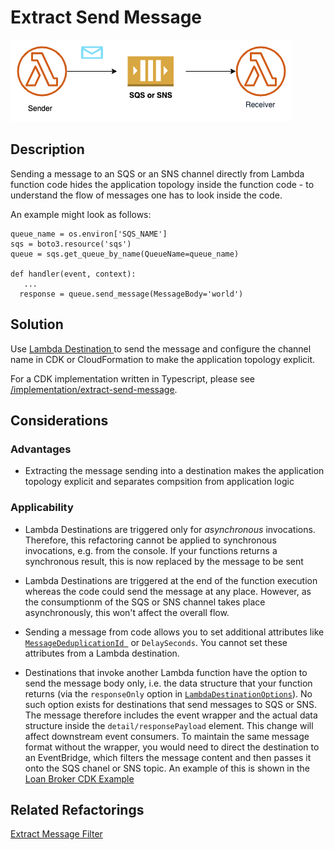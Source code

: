 # Extract Send Message 

![](images/message-send.png)

## Description

Sending a message to an SQS or an SNS channel directly from Lambda function code hides the application topology inside the function code - to understand the flow of messages one has to look inside the code.

An example might look as follows:

```
queue_name = os.environ['SQS_NAME']
sqs = boto3.resource('sqs')
queue = sqs.get_queue_by_name(QueueName=queue_name)

def handler(event, context):
   ...
  response = queue.send_message(MessageBody='world')
```

## Solution

Use [Lambda Destination ](https://aws.amazon.com/blogs/compute/introducing-aws-lambda-destinations/) to send the message and configure the channel name in CDK or CloudFormation to make the application topology explicit.

For a CDK implementation written in Typescript, please see [/implementation/extract-send-message](/implementation/extract-send-message).

## Considerations 

### Advantages
* Extracting the message sending into a destination makes the application topology explicit and separates compsition from application logic

### Applicability

* Lambda Destinations are triggered only for *asynchronous* invocations. Therefore, this refactoring cannot be applied to synchronous invocations, e.g. from the console. If your functions returns a synchronous result, this is now replaced by the message to be sent

* Lambda Destinations are triggered at the end of the function execution whereas the code could send the message at any place. However, as the consumptionm of the SQS or SNS channel takes place asynchronously, this won't affect the overall flow.

* Sending a message from code allows you to set additional attributes like [`MessageDeduplicationId `](https://boto3.amazonaws.com/v1/documentation/api/latest/reference/services/sqs.html#SQS.Client.send_message) or `DelaySeconds`. You cannot set these attributes from a Lambda destination.

* Destinations that invoke another Lambda function have the option to send the message body only, i.e. the data structure that your function returns (via the `responseOnly` option in [`LambdaDestinationOptions`](https://docs.aws.amazon.com/cdk/api/v2/docs/aws-cdk-lib.aws_lambda_destinations.LambdaDestinationOptions.html)). No such option exists for destinations that send messages to SQS or SNS. The message therefore includes the event wrapper and the actual data structure inside the `detail/responsePayload` element. This change will affect downstream event consumers. To maintain the same message format without the wrapper, you would need to direct the destination to an EventBridge, which filters the message content and then passes it onto the SQS chanel or SNS topic. An example of this is shown in the [Loan Broker CDK Example](https://github.com/spac3lord/eip/blob/master/LoanBroker/AwsStepFunctions/PubSub/LoanBrokerPubSub.yml)


## Related Refactorings
[Extract Message Filter](extract_message_filter.md)
